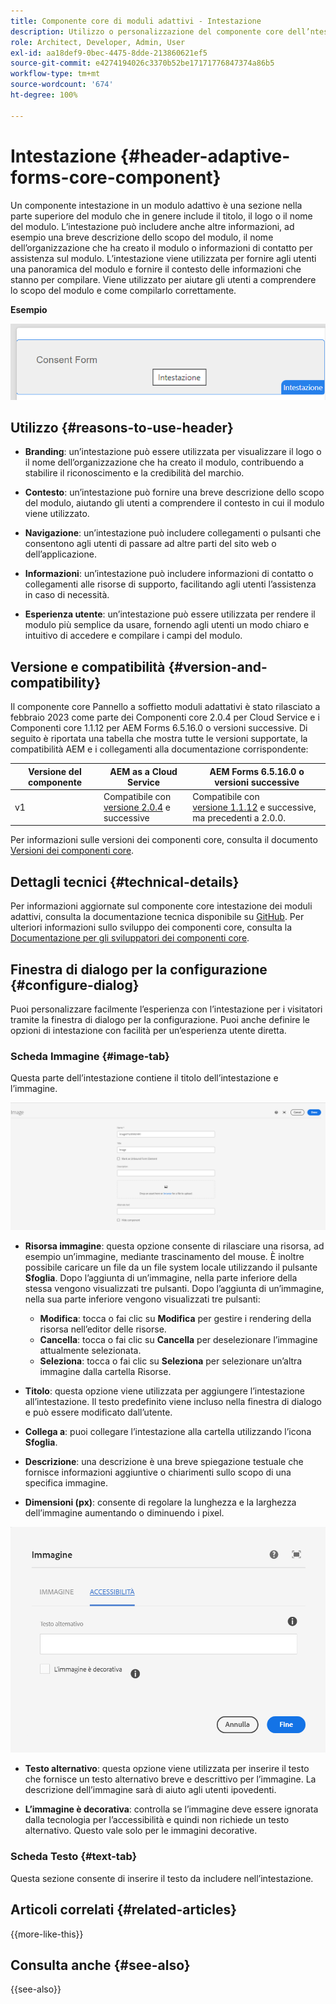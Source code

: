 ```yaml
---
title: Componente core di moduli adattivi - Intestazione
description: Utilizzo o personalizzazione del componente core dell’ntestazione dei moduli adattivi.
role: Architect, Developer, Admin, User
exl-id: aa18def9-0bec-4475-8dde-213860621ef5
source-git-commit: e4274194026c3370b52be17171776847374a86b5
workflow-type: tm+mt
source-wordcount: '674'
ht-degree: 100%

---
```


# Intestazione {#header-adaptive-forms-core-component}

Un componente intestazione in un modulo adattivo è una sezione nella parte superiore del modulo che in genere include il titolo, il logo o il nome del modulo. L’intestazione può includere anche altre informazioni, ad esempio una breve descrizione dello scopo del modulo, il nome dell’organizzazione che ha creato il modulo o informazioni di contatto per assistenza sul modulo. L’intestazione viene utilizzata per fornire agli utenti una panoramica del modulo e fornire il contesto delle informazioni che stanno per compilare. Viene utilizzato per aiutare gli utenti a comprendere lo scopo del modulo e come compilarlo correttamente.

**Esempio**

![esempio](/help/adaptive-forms/assets/header.png)

## Utilizzo {#reasons-to-use-header}

- **Branding**: un’intestazione può essere utilizzata per visualizzare il logo o il nome dell’organizzazione che ha creato il modulo, contribuendo a stabilire il riconoscimento e la credibilità del marchio.

- **Contesto**: un’intestazione può fornire una breve descrizione dello scopo del modulo, aiutando gli utenti a comprendere il contesto in cui il modulo viene utilizzato.

- **Navigazione**: un’intestazione può includere collegamenti o pulsanti che consentono agli utenti di passare ad altre parti del sito web o dell’applicazione.

- **Informazioni**: un’intestazione può includere informazioni di contatto o collegamenti alle risorse di supporto, facilitando agli utenti l’assistenza in caso di necessità.

- **Esperienza utente**: un’intestazione può essere utilizzata per rendere il modulo più semplice da usare, fornendo agli utenti un modo chiaro e intuitivo di accedere e compilare i campi del modulo.

## Versione e compatibilità {#version-and-compatibility}

Il componente core Pannello a soffietto moduli adattativi è stato rilasciato a febbraio 2023 come parte dei Componenti core 2.0.4 per Cloud Service e i Componenti core 1.1.12 per AEM Forms 6.5.16.0 o versioni successive. Di seguito è riportata una tabella che mostra tutte le versioni supportate, la compatibilità AEM e i collegamenti alla documentazione corrispondente:

| Versione del componente | AEM as a Cloud Service | AEM Forms 6.5.16.0 o versioni successive |
|---|---|---|
| v1 | Compatibile con <br>[versione 2.0.4](/help/adaptive-forms/version.md) e successive | Compatibile con <br>[versione 1.1.12](/help/adaptive-forms/version.md) e successive, ma precedenti a 2.0.0. |

Per informazioni sulle versioni dei componenti core, consulta il documento [Versioni dei componenti core](/help/adaptive-forms/version.md).


<!-- ## Sample Component Output {#sample-component-output}

To experience the Accordion Component as well as see examples of its configuration options as well as HTML and JSON output, visit the [Component Library](https://adobe.com/go/aem_cmp_library_accordion). -->

## Dettagli tecnici {#technical-details}

Per informazioni aggiornate sul componente core intestazione dei moduli adattivi, consulta la documentazione tecnica disponibile su [GitHub](https://github.com/adobe/aem-core-forms-components/tree/master/ui.af.apps/src/main/content/jcr_root/apps/core/fd/components/form/pageheader/v1/pageheader). Per ulteriori informazioni sullo sviluppo dei componenti core, consulta la [Documentazione per gli sviluppatori dei componenti core](/help/developing/overview.md).

## Finestra di dialogo per la configurazione {#configure-dialog}

Puoi personalizzare facilmente l’esperienza con l’intestazione per i visitatori tramite la finestra di dialogo per la configurazione. Puoi anche definire le opzioni di intestazione con facilità per un’esperienza utente diretta.

### Scheda Immagine {#image-tab}

Questa parte dell’intestazione contiene il titolo dell’intestazione e l’immagine.

![Scheda Immagine](/help/adaptive-forms/assets/header_image.png)

- **Risorsa immagine**: questa opzione consente di rilasciare una risorsa, ad esempio un’immagine, mediante trascinamento del mouse. È inoltre possibile caricare un file da un file system locale utilizzando il pulsante **Sfoglia**. Dopo l’aggiunta di un’immagine, nella parte inferiore della stessa vengono visualizzati tre pulsanti. Dopo l’aggiunta di un’immagine, nella sua parte inferiore vengono visualizzati tre pulsanti:
   - **Modifica**: tocca o fai clic su **Modifica** per gestire i rendering della risorsa nell’editor delle risorse.
   - **Cancella**: tocca o fai clic su **Cancella** per deselezionare l’immagine attualmente selezionata.
   - **Seleziona**: tocca o fai clic su **Seleziona** per selezionare un’altra immagine dalla cartella Risorse.

- **Titolo**: questa opzione viene utilizzata per aggiungere l’intestazione all’intestazione. Il testo predefinito viene incluso nella finestra di dialogo e può essere modificato dall’utente.
- **Collega a**: puoi collegare l’intestazione alla cartella utilizzando l’icona **Sfoglia**.
- **Descrizione**: una descrizione è una breve spiegazione testuale che fornisce informazioni aggiuntive o chiarimenti sullo scopo di una specifica immagine.
- **Dimensioni (px)**: consente di regolare la lunghezza e la larghezza dell’immagine aumentando o diminuendo i pixel.

![Scheda Accessibilità](/help/adaptive-forms/assets/header_accessibility.png)

- **Testo alternativo**: questa opzione viene utilizzata per inserire il testo che fornisce un testo alternativo breve e descrittivo per l’immagine. La descrizione dell’immagine sarà di aiuto agli utenti ipovedenti.

- **L’immagine è decorativa**: controlla se l’immagine deve essere ignorata dalla tecnologia per l’accessibilità e quindi non richiede un testo alternativo. Questo vale solo per le immagini decorative.

### Scheda Testo {#text-tab}

Questa sezione consente di inserire il testo da includere nell’intestazione.

<!--

## Related article {#related-article}

* [Create a standalone Adaptive Form](https://experienceleague.adobe.com/docs/experience-manager-cloud-service/content/forms/adaptive-forms-authoring/authoring-adaptive-forms-core-components/create-an-adaptive-form-on-forms-cs/creating-adaptive-form-core-components.html)

-->

## Articoli correlati {#related-articles}

{{more-like-this}}

## Consulta anche {#see-also}

{{see-also}}
